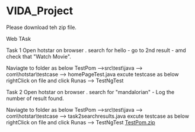 # VIDA_Project

Please download teh zip file.

Web TAsk

Task 1
Open hotstar on browser . search for hello - go to 2nd result - amd check that "Watch Movie".



Naviagte to folder as below
TestPom -->src\test\java --> com\hotstar\testcase  --> homePageTest.java
excute testcase as below
rightClick on file and click Runas --> TestNgTest


Task 2
Open hotstar on browser . search for "mandalorian" - Log the number of result
found.

Naviagte to folder as below
TestPom -->src\test\java --> com\hotstar\testcase  --> task2searchresults.java
excute testcase as below
rightClick on file and click Runas --> TestNgTest
[TestPom.zip](https://github.com/YaminiSudha1/VIDA_Project/files/6115949/TestPom.zip)

